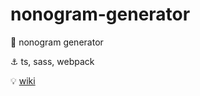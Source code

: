 # nonogram-generator

🤘 nonogram generator

⚓ ts, sass, webpack

💡 [wiki](https://en.wikipedia.org/wiki/Nonogram)
